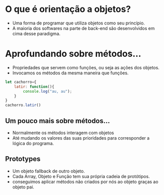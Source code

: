 # O que é orientação a objetos?
- Uma forma de programar que utiliza objetos como seu princípio.
- A maioria dos softwares na parte de back-end são desenvolvidos em cima desse paradigma.

# Aprofundando sobre métodos...

- Propriedades que servem como funções, ou seja as ações dos objetos.
- Invocamos os métodos da mesma maneira que funções.
```javascript
let cachorro={
    latir: function(){
        console.log("au, au");
    }
}
cachorro.latir()
```
## Um pouco mais sobre métodos...
- Normalmente os métodos interagem com objetos
- Até mudando os valores das suas prioridades para corresponder a lógica do programa.

## Prototypes
- Um objeto fallback de outro objeto.
- Cada Array, Objeto e Função tem sua própria cadeia de protótipos.
- conseguimos aplicar métodos não criados por nós ao objeto graças ao objeto pai.
